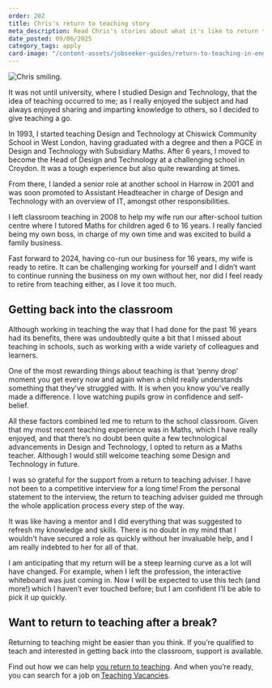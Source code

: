 ```yaml
---
order: 202
title: Chris's return to teaching story
meta_description: Read Chris's stories about what it's like to return to teaching
date_posted: 09/06/2025
category_tags: apply
card-image: "/content-assets/jobseeker-guides/return-to-teaching-in-england/chris-story.png"
---
```


![Chris smiling.](/content-assets/jobseeker-guides/return-to-teaching-in-england/chris-story.png)

It was not until university, where I studied Design and Technology, that the idea of teaching occurred to me; as I really enjoyed the subject and had always enjoyed sharing and imparting knowledge to others, so I decided to give teaching a go.   

In 1993, I started teaching Design and Technology at Chiswick Community School in West London, having graduated with a degree and then a PGCE in Design and Technology with Subsidiary Maths. After 6 years, I moved to become the Head of Design and Technology at a challenging school in Croydon. It was a tough experience but also quite rewarding at times. 

From there, I landed a senior role at another school in Harrow in 2001 and was soon promoted to Assistant Headteacher in charge of Design and Technology with an overview of IT, amongst other responsibilities.  

I left classroom teaching in 2008 to help my wife run our after-school tuition centre where I tutored Maths for children aged 6 to 16 years. I really fancied being my own boss, in charge of my own time and was excited to build a family business.   

Fast forward to 2024, having co-run our business for 16 years, my wife is ready to retire. It can be challenging working for yourself and I didn’t want to continue running the business on my own without her, nor did I feel ready to retire from teaching either, as I love it too much.  

## Getting back into the classroom

Although working in teaching the way that I had done for the past 16 years had its benefits, there was undoubtedly quite a bit that I missed about teaching in schools, such as working with a wide variety of colleagues and learners.   

One of the most rewarding things about teaching is that ‘penny drop’ moment you get every now and again when a child really understands something that they’ve struggled with. It is when you know you’ve really made a difference. I love watching pupils grow in confidence and self-belief.   

All these factors combined led me to return to the school classroom. Given that my most recent teaching experience was in Maths, which I have really enjoyed, and that there’s no doubt been quite a few technological advancements in Design and Technology, I opted to return as a Maths teacher. Although I would still welcome teaching some Design and Technology in future.  

I was so grateful for the support from a return to teaching adviser. I have not been to a competitive interview for a long time! From the personal statement to the interview, the return to teaching adviser guided me through the whole application process every step of the way.

It was like having a mentor and I did everything that was suggested to refresh my knowledge and skills. There is no doubt in my mind that I wouldn’t have secured a role as quickly without her invaluable help, and I am really indebted to her for all of that.  

I am anticipating that my return will be a steep learning curve as a lot will have changed. For example, when I left the profession, the interactive whiteboard was just coming in. Now I will be expected to use this tech (and more!) which I haven’t ever touched before; but I am confident I’ll be able to pick it up quickly.

## Want to return to teaching after a break?

Returning to teaching might be easier than you think. If you’re qualified to teach and interested in getting back into the classroom, support is available.  

Find out how we can help [you return to teaching](/jobseeker-guides/return-to-teaching-in-england/return-to-teaching). And when you’re ready, you can search for a job on [Teaching Vacancies](/).
